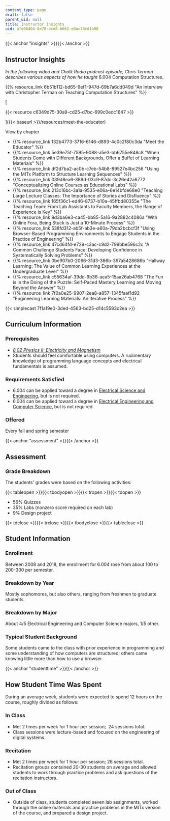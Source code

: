 ```yaml
---
content_type: page
draft: false
parent_uid: null
title: Instructor Insights
uid: afe08404-8e78-ace8-b662-e0ac78cd1a98
---
```

{{< anchor "insights" >}}{{< /anchor >}}

## Instructor Insights

_In the following video and Chalk Radio podcast episode, Chris Terman describes various aspects of how he taught_ 6.004 Computation Structures.

{{% resource_link 6b51b112-bd65-9ef1-947d-69b7a6dd049d "An Interview with Christopher Terman on Teaching Computation Structures" %}}

\[

{{< resource c6349d75-30a9-cd25-d7bc-699c0edc1647 >}}

\]({{< baseurl >}}/resources/meet-the-educator)

View by chapter

- {{% resource_link 132b4773-3716-6146-d893-4c0c2f80c3da "Meet the Educator" %}}
- {{% resource_link 5e39e75f-7595-9088-a5e3-bb6755e848c8 "When Students Come with Different Backgrounds, Offer a Buffet of Learning Materials" %}}
- {{% resource_link df2d7ba2-ac0b-c7eb-54b8-89527e4bc256 "Using the MITx Platform to Structure Learning Sequences" %}}
- {{% resource_link 039d8ea6-389d-03c9-87dc-3c26e42a6772 "Conceptualizing Online Courses as Educational Labs" %}}
- {{% resource_link 213c16bc-3a1a-9535-e06a-6e14bfde68e0 "Teaching Large Lecture Classes: The Importance of Stories and Disfluency" %}}
- {{% resource_link 165f36c1-ed46-8737-b10a-45ffbd80355e "The Teaching Team: From Lab Assistants to Faculty Members, the Range of Experience is Key" %}}
- {{% resource_link 9d3ba6e3-ca45-bb85-5a16-9a2882c4086a "With Online Fora, Being Stuck is Just a 10-Minute Process" %}}
- {{% resource_link 538fd312-ab5f-ab3e-a60a-79da2bcbcf3f "Using Browser-Based Programming Environments to Engage Students in the Practice of Engineering" %}}
- {{% resource_link 47cd64fd-e729-c3ac-c9d2-799bbe596c2c "A Common Challenge Students Face: Developing Confidence in Systematically Solving Problems" %}}
- {{% resource_link 0be907b0-2066-31d3-366b-397a5428686b "Hallway Learning: The Value of Common Learning Experiences at the Undergraduate Level" %}}
- {{% resource_link c55634af-39dd-9b36-aea5-15aa26ab4768 "The Fun is in the Doing of the Puzzle: Self-Paced Mastery Learning and Moving Beyond the Answer" %}}
- {{% resource_link 7f0a0e25-9907-2ea8-a857-1345faaf1d92 "Engineering Learning Materials: An Iterative Process" %}}

{{< simplecast 7f1a19e0-3ded-4563-bd25-d14c5593c2ea >}}

## Curriculum Information

### Prerequisites

- [_8.02 Physics II: Electricity and Magnetism_](/courses/8-02-physics-ii-electricity-and-magnetism-spring-2007)
- Students should feel comfortable using computers. A rudimentary knowledge of programming language concepts and electrical fundamentals is assumed.

### Requirements Satisfied

- 6.004 can be applied toward a degree in [Electrical Science and Engineering](https://www.eecs.mit.edu/academics-admissions/undergraduate-programs/course-6-1-electrical-science-and-engineering), but is not required.
- 6.004 can be applied toward a degree in [Electrical Engineering and Computer Science](https://www.eecs.mit.edu/academics-admissions/undergraduate-programs/course-6-2-electrical-eng-computer-science), but is not required.

### Offered

Every fall and spring semester

{{< anchor "assessment" >}}{{< /anchor >}}

## Assessment

### Grade Breakdown

The students' grades were based on the following activities:

{{< tableopen >}}{{< tbodyopen >}}{{< tropen >}}{{< tdopen >}}

- 56% Quizzes
- 35% Labs (nonzero score required on each lab)
- 9% Design project

{{< tdclose >}}{{< trclose >}}{{< tbodyclose >}}{{< tableclose >}}

## Student Information

### Enrollment

Between 2008 and 2018, the enrollment for 6.004 rose from about 100 to 200-300 per semester.

### Breakdown by Year

Mostly sophomores, but also others, ranging from freshmen to graduate students.

### Breakdown by Major

About 4/5 Electrical Engineering and Computer Science majors, 1/5 other.

### Typical Student Background

Some students came to the class with prior experience in programming and some understanding of how computers are structured; others came knowing little more than how to use a browser.

{{< anchor "studenttime" >}}{{< /anchor >}}

## How Student Time Was Spent

During an average week, students were expected to spend 12 hours on the course, roughly divided as follows:

### In Class

- Met 2 times per week for 1 hour per session;  24 sessions total.
- Class sessions were lecture-based and focused on the engineering of digital systems.

### Recitation

- Met 2 times per week for 1 hour per session; 26 sessions total.
- Recitation groups contained 20-30 students on average and allowed students to work through practice problems and ask questions of the recitation instructors.

### Out of Class

- Outside of class, students completed seven lab assignments, worked through the online materials and practice problems in the MITx version of the course, and prepared a design project.